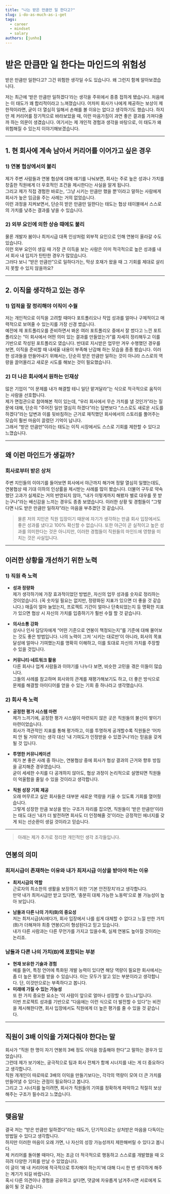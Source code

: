 ```yaml
---
title: "나는 받은 만큼만 일 한다고?"
slug: i-do-as-much-as-i-get
tags:
  - career
  - mindset
  - salary
authors: [junho]
---
```


# 받은 만큼만 일 한다는 마인드의 위험성

받은 만큼만 일한다고? 그건 위험한 생각일 수도 있습니다. 왜 그런지 함께 알아보겠습니다.

<!-- truncate -->

저는 최근에 ‘받은 만큼만 일하겠다’라는 생각을 주위에서 종종 접하게 됐습니다. 처음에는 이 태도가 꽤 합리적이라고 느껴졌습니다. 어차피 회사가 나에게 제공하는 보상이 제한적이라면, 굳이 더 열심히 일해서 손해를 볼 이유는 없다고 생각하기도 했습니다. 하지만 제 커리어를 장기적으로 바라보았을 때, 이런 마음가짐이 과연 좋은 결과를 가져다줄까 하는 의문이 생겼습니다. 여기서는 제 개인적 경험과 생각을 바탕으로, 이 태도가 왜 위험해질 수 있는지 이야기해보겠습니다.

---

## 1. 현 회사에 계속 남아서 커리어를 이어가고 싶은 경우

### 1) 연봉 협상에서의 불리

제가 주변 사람들과 연봉 협상에 대해 얘기를 나눠보면, 회사는 주로 높은 성과나 가치를 창출한 직원에게 더 우호적인 조건을 제시한다는 사실을 알게 됩니다.  
그리고 제가 직접 경험한 바로는, ‘그냥 시키는 만큼만 했을 뿐’이라고 말하는 사람에게 회사가 높은 임금을 주는 사례는 거의 없었습니다.  
이런 과정을 지켜보면서, 단순히 받은 만큼만 일한다는 태도는 협상 테이블에서 스스로의 가치를 낮추는 결과를 낳을 수 있습니다.

### 2) 외부 요인에 의한 상승 때에도 불리

물론 개발자 붐이나 최저시급 대폭 인상처럼 외부적 요인으로 인해 연봉이 올라갈 수도 있습니다.  
이런 외부 요인이 생길 때 가장 큰 이득을 보는 사람은 이미 적극적으로 높은 성과를 내서 회사 내 입지가 탄탄한 경우가 많았습니다.  
그러다 보니 “받은 만큼만”으로 일하다가는, 막상 호재가 왔을 때 그 기회를 제대로 살리지 못할 수 있지 않을까요?

---

## 2. 이직을 생각하고 있는 경우

### 1) 업적을 잘 정리해야 이직이 수월

저는 개인적으로 이직을 고려할 때마다 포트폴리오나 작업 성과를 얼마나 구체적이고 매력적으로 보여줄 수 있는지를 가장 신경 썼습니다.  
예전에 제 포트폴리오를 준비하면서 봐온 여러 포트폴리오 중에서 잘 썼다고 느낀 포트폴리오는 “이 회사에서 어떤 의미 있는 결과를 만들었는가”를 자세히 정리해두고 이를 기반으로 작성된 포트폴리오 였습니다.
반대로 지시받은 업무만 겨우 수행했던 경우를 보면, 이직을 준비할 때 내세울 내용이 부족해 난감해 하는 모습을 종종 봤습니다.
이러한 성과들을 만들어내기 위해서는, 단순히 받은 만큼만 일하는 것이 아니라 스스로의 역량을 끌어올리고 새로운 시도를 해보는 것이 필요했습니다.

### 2) 더 나은 회사에서 원하는 인재상

많은 기업이 “이 문제를 내가 해결할 테니 일단 맡겨달라”는 식으로 적극적으로 움직이는 사람을 선호합니다.  
제가 면접관으로 참여해본 적이 있는데, “우리 회사에서 무슨 가치를 낼 것인가”라는 질문에 대해, 단순히 “주어진 일만 열심히 하겠다”라는 답변보다 “스스로도 새로운 시도를 하겠다”라는 답변과 이를 뒷바침하는 근거로 재직했던 회사에서의 스토리를 풀어주는 모습이 훨씬 마음이 끌렸던 기억이 납니다.  
그래서 “받은 만큼만”이라는 태도는 이직 시장에서도 스스로 기회를 제한할 수 있다고 느꼈습니다.

---

## 왜 이런 마인드가 생길까?

### 회사로부터 받은 상처

주변 지인들의 이야기를 들어보면 회사에서 야근까지 해가며 정말 열심히 일했는데도, 연봉협상 때 기대 이하의 인상률을 제시받는 사례를 많이 봤습니다.
더불어 구두로 약속했던 고과가 실제로는 거의 반영되지 않아, “내가 이렇게까지 해봤자 별로 대우를 못 받는구나”라는 배신감을 느끼는 경우도 종종 보였습니다.
이러한 상황 및 경험들이 “그렇다면 나도 받은 만큼만 일하자”라는 마음을 부추겼던 것 같습니다.

> 물론 저의 지인은 직원 입장이기 때문에 자기가 생각하는 만큼 회사 입장에서도 좋은 성과를 냈다고 100% 확신할 수 없습니다. 또한 야근이 곧 실적이고 높은 성과를 의미한다는 것은 아니지만, 이러한 경험들이 직원들의 마인드에 영향을 미치는 것은 사실입니다.

---

## 이러한 상황을 개선하기 위한 노력

### 1) 직원 측 노력

- **성과 정량화**  
  제가 생각하기에 가장 효과적이었던 방법은, 자신의 업무 성과를 숫자로 정리하는 것이었습니다. (꼭 숫자일 필요는 없지만, 정량화된 지표가 있으면 더 좋을 것 같습니다.)
  매출이 얼마 늘었는지, 프로젝트 기간이 얼마나 단축되었는지 등 명확한 지표가 있으면 협상 시 자신의 가치를 입증하기가 훨씬 수월 할 것 같습니다.

- **의사소통 강화**  
  상사나 인사 담당자에게 “어떤 기준으로 연봉이 책정되는지”를 기준에 대해 물어보는 것도 좋은 방법입니다.
  나의 노력이 그저 ‘시키는 대로만’이 아니라, 회사의 목표 달성에 얼마나 기여했는지를 명확히 이해하고, 이를 토대로 자신의 가치를 주장할 수 있을 것입니다.

- **커뮤니티·네트워크 활용**  
  다른 회사나 업계 사람들과 이야기를 나누다 보면, 비슷한 고민을 겪은 이들이 많습니다.  
  그들의 사례를 참고하며 회사와의 관계를 재평가해보기도 하고, 더 좋은 방식으로 문제를 해결할 아이디어를 얻을 수 있는 기회 중 하나라고 생각했습니다.

### 2) 회사 측 노력

- **공정한 평가 시스템 마련**  
  제가 느끼기에, 공정한 평가 시스템이 마련되지 않은 곳은 직원들의 불신이 쌓이기 마련이었습니다.  
  회사가 객관적인 지표를 통해 평가하고, 이를 투명하게 공개할수록 직원들은 ‘어차피 안 될 거야’라는 생각 대신 ‘내 기여도가 인정받을 수 있겠구나’라는 믿음을 갖게 될 것 입니다.

- **투명한 커뮤니케이션**  
  제가 본 좋은 사례 중 하나는, 연봉협상 중에 회사가 협상 결과의 근거와 향후 방침을 공지해준 경우였습니다.  
  굳이 세세한 수치를 다 공개하지 않아도, 협상 과정이 논리적으로 설명되면 직원들이 억울함을 줄일 수 있을 것이라고 생각합니다.

- **직원 성장 기회 제공**  
  오래 머무르고 싶은 회사들은 대부분 새로운 역량을 키울 수 있도록 기회를 열어줬습니다.  
  그렇게 성장한 만큼 보상을 받는 구조가 자리를 잡으면, 직원들이 ‘받은 만큼만’이라는 태도 대신 ‘내가 더 발전하면 회사도 더 인정해줄 것’이라는 긍정적인 에너지를 갖게 되는 선순환이 생길 것이라고 믿습니다.

---

> 아래는 제가 추가로 정리한 개인적인 생각 조각들입니다.

## 연봉의 의미

### 최저시급이 존재하는 이유와 내가 최저시급 이상을 받아야 하는 이유

- **최저시급의 역할**  
  근로자의 최소한의 생활을 보장하기 위한 ‘기본 안전장치’라고 생각합니다.  
  만약 내가 최저시급만 받고 있다면, ‘충분히 대체 가능한 노동력’으로 볼 가능성이 높아 보입니다.

- **남들과 다른 나의 가치(B)의 중요성**  
  저는 최저시급(A)에다가, 회사 입장에서 나를 쉽게 대체할 수 없다고 느낄 만한 가치(B)가 더해져야 최종 연봉(C)이 형성된다고 믿고 있습니다.  
  내가 다른 사람과는 다른 무언가를 가지고 있을수록, 실제 연봉도 높아질 것이라는 논리죠.

### 남들과 다른 나의 가치(B)에 포함되는 부분

- **현재 보유한 기술과 경험**  
  예를 들어, 특정 언어에 특화된 개발 능력이 있다면 해당 역량이 필요한 회사에서는 좀 더 높은 평가를 받을 수 있습니다. 이는 모두가 알고 있는 부분이라고 생각합니다. 단, 이것만으로는 부족하다고 봅니다.
- **미래에 가질 수 있는 가능성**  
  또 한 가지 중요한 요소는 ‘이 사람이 앞으로 얼마나 성장할 수 있느냐’입니다.  
  이번 프로젝트 성과를 기반으로 “다음에는 이런 식으로 더 발전할 수 있다”는 비전을 제시해한다면, 회사 입장에서도 직원에게 더 높은 평가를 줄 수 있을 것 같습니다.

---

## 직원이 3배 이익을 가져다줘야 한다는 말

회사가 “직원 한 명이 자기 연봉의 3배 정도 이익을 창출해야 한다”고 말하는 경우가 있었습니다.  
그런데 제가 보기에는, 궁극적으로 팀과 회사 전체가 함께 시너지를 내는 게 더 중요하다고 생각합니다.  
직원 개개인이 따로따로 3배의 이익을 만들기보다는, 각각의 역량이 모여 더 큰 가치를 만들어낼 수 있다는 관점이 필요하다고 봅니다.  
그리고 그 시너지를 높이려면, 회사가 직원들의 기여를 정확하게 파악하고 적절히 보상해주는 구조가 필수라고 느꼈습니다.

---

## 맺음말

결국 저는 “받은 만큼만 일하겠다”라는 태도가, 단기적으로는 상처받은 마음을 다독이는 방법일 수 있다고 생각합니다.  
하지만 이러한 마음이 오래 가면, 나 자신의 성장 가능성까지 제한해버릴 수 있다고 봅니다.  
제 커리어를 돌아볼 때마다, 저는 조금 더 적극적으로 행동하고 스스로를 개발했을 때 오히려 다양한 기회를 만날 수 있었습니다.  
이 글이 ‘왜 내 커리어에 적극적으로 투자해야 하는지’에 대해 다시 한 번 생각하게 해주는 계기가 되길 바랍니다.  
혹시 다른 의견이나 경험을 공유하고 싶다면, 댓글에 자유롭게 남겨주시면 서로에게 도움이 될 것 같습니다.
